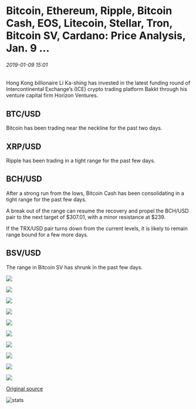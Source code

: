 # Bitcoin, Ethereum, Ripple, Bitcoin Cash, EOS, Litecoin, Stellar, Tron, Bitcoin SV, Cardano: Price Analysis, Jan. 9 ...

###### 2019-01-09 15:01

Hong Kong billionaire Li Ka-shing has invested in the latest funding round of Intercontinental Exchange’s (ICE) crypto trading platform Bakkt through his venture capital firm Horizon Ventures.

## BTC/USD

Bitcoin has been trading near the neckline for the past two days.

## XRP/USD

Ripple has been trading in a tight range for the past few days.

## BCH/USD

After a strong run from the lows, Bitcoin Cash has been consolidating in a tight range for the past few days.

A break out of the range can resume the recovery and propel the BCH/USD pair to the next target of $307.01, with a minor resistance at $239.

If the TRX/USD pair turns down from the current levels, it is likely to remain range bound for a few more days.

## BSV/USD

The range in Bitcoin SV has shrunk in the past few days.

![](https://s3.cointelegraph.com/storage/uploads/view/be904810a3848ba899b6e9d4ccb3ab02.png)

![](https://s3.cointelegraph.com/storage/uploads/view/f82aa329275c5e9b30d30ef6977ce8e7.png)

![](https://s3.cointelegraph.com/storage/uploads/view/2fad5edd9313d88c0aa6b6d7f5afd760.png)

![](https://s3.cointelegraph.com/storage/uploads/view/4150ba4a557a40145a1d203c419be54c.png)

![](https://s3.cointelegraph.com/storage/uploads/view/30b0aa3c3e46f1d1f590d1af15a91d52.png)

![](https://s3.cointelegraph.com/storage/uploads/view/b443d114bd3ad8f615318e6e5443ab54.png)

![](https://s3.cointelegraph.com/storage/uploads/view/60512af1875bc82d9cf2973f18b94a00.png)

![](https://s3.cointelegraph.com/storage/uploads/view/e21d057a4de58d82e8c135a8bd9c9f35.png)

![](https://s3.cointelegraph.com/storage/uploads/view/098c7ca70f0c4df60c47f46345c53336.png)

![](https://s3.cointelegraph.com/storage/uploads/view/622254e029f4f2598b1316f927c2d77f.png)

[Original source](https://cointelegraph.com/news/bitcoin-ethereum-ripple-bitcoin-cash-eos-litecoin-stellar-tron-bitcoin-sv-cardano-price-analysis-jan-9)

![stats](https://c.statcounter.com/11760860/0/a89fa40b/1/ "stats")